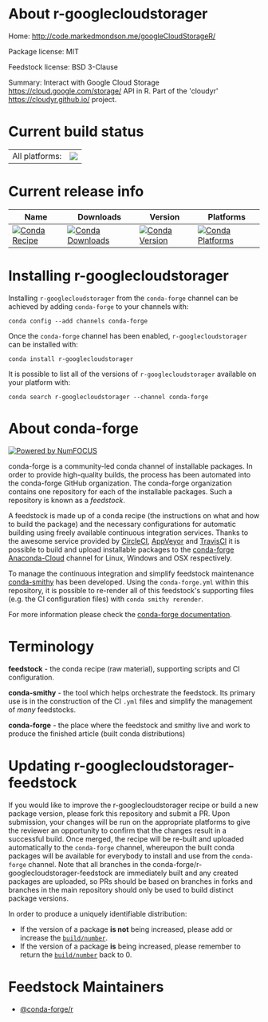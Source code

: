 About r-googlecloudstorager
===========================

Home: http://code.markedmondson.me/googleCloudStorageR/

Package license: MIT

Feedstock license: BSD 3-Clause

Summary: Interact with Google Cloud Storage <https://cloud.google.com/storage/> API in R. Part of the 'cloudyr' <https://cloudyr.github.io/> project.



Current build status
====================


<table><tr><td>All platforms:</td>
    <td>
      <a href="https://dev.azure.com/conda-forge/feedstock-builds/_build/latest?definitionId=9706&branchName=master">
        <img src="https://dev.azure.com/conda-forge/feedstock-builds/_apis/build/status/r-googlecloudstorager-feedstock?branchName=master">
      </a>
    </td>
  </tr>
</table>

Current release info
====================

| Name | Downloads | Version | Platforms |
| --- | --- | --- | --- |
| [![Conda Recipe](https://img.shields.io/badge/recipe-r--googlecloudstorager-green.svg)](https://anaconda.org/conda-forge/r-googlecloudstorager) | [![Conda Downloads](https://img.shields.io/conda/dn/conda-forge/r-googlecloudstorager.svg)](https://anaconda.org/conda-forge/r-googlecloudstorager) | [![Conda Version](https://img.shields.io/conda/vn/conda-forge/r-googlecloudstorager.svg)](https://anaconda.org/conda-forge/r-googlecloudstorager) | [![Conda Platforms](https://img.shields.io/conda/pn/conda-forge/r-googlecloudstorager.svg)](https://anaconda.org/conda-forge/r-googlecloudstorager) |

Installing r-googlecloudstorager
================================

Installing `r-googlecloudstorager` from the `conda-forge` channel can be achieved by adding `conda-forge` to your channels with:

```
conda config --add channels conda-forge
```

Once the `conda-forge` channel has been enabled, `r-googlecloudstorager` can be installed with:

```
conda install r-googlecloudstorager
```

It is possible to list all of the versions of `r-googlecloudstorager` available on your platform with:

```
conda search r-googlecloudstorager --channel conda-forge
```


About conda-forge
=================

[![Powered by NumFOCUS](https://img.shields.io/badge/powered%20by-NumFOCUS-orange.svg?style=flat&colorA=E1523D&colorB=007D8A)](http://numfocus.org)

conda-forge is a community-led conda channel of installable packages.
In order to provide high-quality builds, the process has been automated into the
conda-forge GitHub organization. The conda-forge organization contains one repository
for each of the installable packages. Such a repository is known as a *feedstock*.

A feedstock is made up of a conda recipe (the instructions on what and how to build
the package) and the necessary configurations for automatic building using freely
available continuous integration services. Thanks to the awesome service provided by
[CircleCI](https://circleci.com/), [AppVeyor](https://www.appveyor.com/)
and [TravisCI](https://travis-ci.com/) it is possible to build and upload installable
packages to the [conda-forge](https://anaconda.org/conda-forge)
[Anaconda-Cloud](https://anaconda.org/) channel for Linux, Windows and OSX respectively.

To manage the continuous integration and simplify feedstock maintenance
[conda-smithy](https://github.com/conda-forge/conda-smithy) has been developed.
Using the ``conda-forge.yml`` within this repository, it is possible to re-render all of
this feedstock's supporting files (e.g. the CI configuration files) with ``conda smithy rerender``.

For more information please check the [conda-forge documentation](https://conda-forge.org/docs/).

Terminology
===========

**feedstock** - the conda recipe (raw material), supporting scripts and CI configuration.

**conda-smithy** - the tool which helps orchestrate the feedstock.
                   Its primary use is in the construction of the CI ``.yml`` files
                   and simplify the management of *many* feedstocks.

**conda-forge** - the place where the feedstock and smithy live and work to
                  produce the finished article (built conda distributions)


Updating r-googlecloudstorager-feedstock
========================================

If you would like to improve the r-googlecloudstorager recipe or build a new
package version, please fork this repository and submit a PR. Upon submission,
your changes will be run on the appropriate platforms to give the reviewer an
opportunity to confirm that the changes result in a successful build. Once
merged, the recipe will be re-built and uploaded automatically to the
`conda-forge` channel, whereupon the built conda packages will be available for
everybody to install and use from the `conda-forge` channel.
Note that all branches in the conda-forge/r-googlecloudstorager-feedstock are
immediately built and any created packages are uploaded, so PRs should be based
on branches in forks and branches in the main repository should only be used to
build distinct package versions.

In order to produce a uniquely identifiable distribution:
 * If the version of a package **is not** being increased, please add or increase
   the [``build/number``](https://conda.io/docs/user-guide/tasks/build-packages/define-metadata.html#build-number-and-string).
 * If the version of a package **is** being increased, please remember to return
   the [``build/number``](https://conda.io/docs/user-guide/tasks/build-packages/define-metadata.html#build-number-and-string)
   back to 0.

Feedstock Maintainers
=====================

* [@conda-forge/r](https://github.com/conda-forge/r/)


